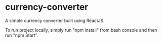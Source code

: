 # currency-converter

A simple currency converter built using ReactJS.

To run project locally, simply run "npm install" from bash console and then run "npm Start".
